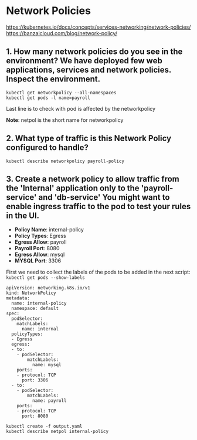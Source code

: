 # Network Policies

https://kubernetes.io/docs/concepts/services-networking/network-policies/
https://banzaicloud.com/blog/network-policy/

## 1. How many network policies do you see in the environment? We have deployed few web applications, services and network policies. Inspect the environment.

```
kubectl get networkpolicy --all-namespaces
kubectl get pods -l name=payroll
```

Last line is to check with pod is affected by the networkpolicy

**Note**: netpol is the short name for networkpolicy

## 2. What type of traffic is this Network Policy configured to handle?

```
kubectl describe networkpolicy payroll-policy
```

## 3. Create a network policy to allow traffic from the 'Internal' application only to the 'payroll-service' and 'db-service' You might want to enable ingress traffic to the pod to test your rules in the UI.

* **Policy Name**: internal-policy
* **Policy Types**: Egress
* **Egress Allow**: payroll
* **Payroll Port**: 8080
* **Egress Allow**: mysql
* **MYSQL Port**: 3306

First we need to collect the labels of the pods to be added in the next script: `kubectl get pods --show-labels`

```
apiVersion: networking.k8s.io/v1
kind: NetworkPolicy
metadata:
  name: internal-policy
  namespace: default
spec:
  podSelector:
    matchLabels:
      name: internal
  policyTypes:
  - Egress
  egress:
  - to:
    - podSelector:
        matchLabels:
          name: mysql
    ports:
    - protocol: TCP
      port: 3306
  - to:
    - podSelector:
        matchLabels:
          name: payroll
    ports:
    - protocol: TCP
      port: 8080
```

```
kubectl create -f output.yaml
kubectl describe netpol internal-policy
```